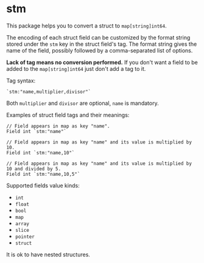 # stm

This package helps you to convert a struct to `map[string]int64`.

The encoding of each struct field can be customized by the format string stored under the `stm` key in the struct field's tag.
The format string gives the name of the field, possibly followed by a comma-separated list of options.

**Lack of tag means no conversion performed.**
If you don't want a field to be added to the `map[string]int64` just don't add a tag to it.
 
Tag syntax:

```
`stm:"name,multiplier,divisor"`
```

Both `multiplier` and `divisor` are optional, `name` is mandatory.

Examples of struct field tags and their meanings:

```
// Field appears in map as key "name".
Field int `stm:"name"`

// Field appears in map as key "name" and its value is multiplied by 10.
Field int `stm:"name,10"`

// Field appears in map as key "name" and its value is multiplied by 10 and divided by 5.
Field int `stm:"name,10,5"`
```

Supported fields value kinds:

-   `int`
-   `float`
-   `bool`
-   `map`
-   `array`
-   `slice`
-   `pointer`
-   `struct`

It is ok to have nested structures.
